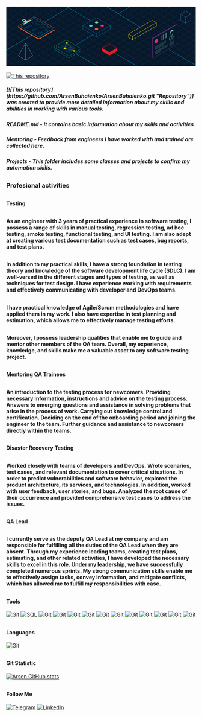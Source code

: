 [![Header](https://github.com/ArsenBuhaienko/ArsenBuhaienko/blob/main/assets/RC-Glossary-What-is-KYC-quality-assurance-830x260-1.png)]()

[![This repository](https://github.com/ArsenBuhaienko/ArsenBuhaienko.git)]()

<h5>[![This repository](https://github.com/ArsenBuhaienko/ArsenBuhaienko.git "Repository")] was created to provide more detailed information about my skills and abilities in working with various tools.</h5>
<h5>README.md - It contains basic information about my skills and activities</h5>
<h5>Mentoring - Feedback from engineers I have worked with and trained are collected here.</h5>
<h5>Projects - This folder includes some classes and projects to confirm my automation skills.</h5>


## <h3>Profesional activities</h3>
## <h4>Testing</h4>
## <h4>As an engineer with 3 years of practical experience in software testing, I possess a range of skills in manual testing, regression testing, ad hoc testing, smoke testing, functional testing, and UI testing. I am also adept at creating various test documentation such as test cases, bug reports, and test plans.</h4>

## <h4>In addition to my practical skills, I have a strong foundation in testing theory and knowledge of the software development life cycle (SDLC). I am well-versed in the different stages and types of testing, as well as techniques for test design. I have experience working with requirements and effectively communicating with developer and DevOps teams. </h4>

## <h4>I have practical knowledge of Agile/Scrum methodologies and have applied them in my work. I also have expertise in test planning and estimation, which allows me to effectively manage testing efforts. </h4>

## <h4>Moreover, I possess leadership qualities that enable me to guide and mentor other members of the QA team. Overall, my experience, knowledge, and skills make me a valuable asset to any software testing project.</h4>

## <h4>Mentoring QA Trainees</h4>
## <h4> An introduction to the testing process for newcomers. Providing necessary information, instructions and advice on the testing process. Answers to emerging questions and assistance in solving problems that arise in the process of work. Carrying out knowledge control and certification. Deciding on the end of the onboarding period and joining the engineer to the team. Further guidance and assistance to newcomers directly within the teams.
</h4>

## <h4>Disaster Recovery Testing</h4>
## <h4> Worked closely with teams of developers and DevOps. Wrote scenarios, test cases, and relevant documentation to cover critical situations. In order to predict vulnerabilities and software behavior, explored the product architecture, its services, and technologies. In addition, worked with user feedback, user stories, and bugs. Analyzed the root cause of their occurrence and provided comprehensive test cases to address the issues.
</h4>

## <h4>QA Lead</h4>
## <h4> I currently serve as the deputy QA Lead at my company and am responsible for fulfilling all the duties of the QA Lead when they are absent. Through my experience leading teams, creating test plans, estimating, and other related activities, I have developed the necessary skills to excel in this role. Under my leadership, we have successfully completed numerous sprints. My strong communication skills enable me to effectively assign tasks, convey information, and mitigate conflicts, which has allowed me to fulfill my responsibilities with ease.
</h4>

 ## <h4>Tools</h4>
![Git](https://img.shields.io/badge/-Git-000000?style=for-the-badge&logo=Git)
![SQL](https://img.shields.io/badge/-MySQL-000000?style=for-the-badge&logo=mySQL&logoColor=00FFFF)
![Git](https://img.shields.io/badge/-Elastic-000000?style=for-the-badge&logo=Elastic&logoColor=FFFF00)
![Git](https://img.shields.io/badge/-mRemoteNG-000000?style=for-the-badge&logo=mRemoteNG&logoColor=FFFF00)
![Git](https://img.shields.io/badge/-WinSCP-000000?style=for-the-badge&logo=&logoColor=FFFF00)
![Git](https://img.shields.io/badge/-Jira-000000?style=for-the-badge&logo=Jira&logoColor=0000FF)
![Git](https://img.shields.io/badge/-Kubernetes-000000?style=for-the-badge&logo=Kubernetes&logoColor=4169E1)
![Git](https://img.shields.io/badge/-Wireshark-000000?style=for-the-badge&logo=Wireshark&logoColor=FFFFFF)
![Git](https://img.shields.io/badge/-Postman-000000?style=for-the-badge&logo=Postman&logoColor=D2691E)
![Git](https://img.shields.io/badge/-Jenkins-000000?style=for-the-badge&logo=Jenkins&logoColor=A52A2A)
![Git](https://img.shields.io/badge/-Grafana-000000?style=for-the-badge&logo=Grafana&logoColor=DEB887)
![Git](https://img.shields.io/badge/-Allure-000000?style=for-the-badge&?logo=data:"https://github.com/ArsenBuhaienko/ArsenBuhaienko/blob/main/assets/Allure.jpg";base64&logoColor=D2691E)
![Git](https://img.shields.io/badge/-IntelliJIDEA-000000?style=for-the-badge&logo=IntelliJIDEA&logoColor=8B008B)

 ## <h4>Languages</h4>
 ![Git](https://img.shields.io/badge/-JAVA-000000?style=for-the-badge&logo=Java&logoColor=FFFFFF)

 ## <h4>Git Statistic</h4>
[![Arsen GitHub stats](https://github-readme-stats.vercel.app/api?username=arsenbuhaienko&theme=transparent&show_icons=true)](https://github.com/anuraghazra/github-readme-stats)

 ## <h4>Follow Me</h4>
[![Telegram](https://img.shields.io/badge/-Telegram-090909?style=for-the-badge&logo=telegram&logoColor=27A0D9)](https://t.me/Cheshire_Wolf)
[![LinkedIn](https://img.shields.io/badge/-LinkedIn-090909?style=for-the-badge&logo=linkedin&logoColor=007BB6)](https://www.linkedin.com/in/arsen-buhaienko-04a6961a9/)